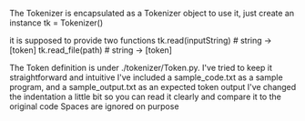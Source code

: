 The Tokenizer is encapsulated as a Tokenizer object
to use it, just create an instance
tk = Tokenizer()

it is supposed to provide two functions
tk.read(inputString) # string -> [token]
tk.read_file(path)   # string -> [token]

The Token definition is under ./tokenizer/Token.py. I've tried to keep it straightforward and intuitive
I've included a sample_code.txt as a sample program, and a sample_output.txt as an expected token output
I've changed the indentation a little bit so you can read it clearly and compare it to the original code
Spaces are ignored on purpose